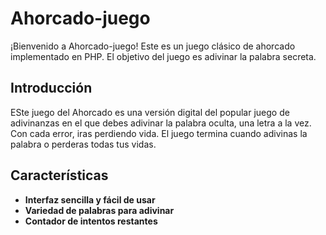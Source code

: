 # Ahorcado-juego
¡Bienvenido a Ahorcado-juego! Este es un juego clásico de ahorcado implementado en PHP. El objetivo del juego es adivinar la palabra secreta.

## Introducción
ESte juego del Ahorcado es una versión digital del popular juego de adivinanzas en el que debes adivinar la palabra oculta, una letra a la vez. Con cada error, iras perdiendo vida. El juego termina cuando adivinas la palabra o perderas todas tus vidas.


## Características

- **Interfaz sencilla y fácil de usar**
- **Variedad de palabras para adivinar**
- **Contador de intentos restantes**
